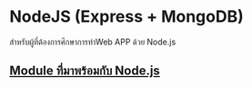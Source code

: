 # NodeJS (Express + MongoDB)

สำหรับผู้ที่ต้องการศึกษาการทำWeb APP ด้วย Node.js

## <a href="/3-ModuleNodeJS/3-Note.md">Module ที่มาพร้อมกับ Node.js </a>
